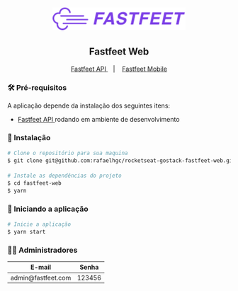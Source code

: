 <h1 align="center">
  <img alt="Fastfeet" title="Fastfeet" src=".github/logo.png" width="300px" />
</h1>

<h2 align="center">
  Fastfeet Web
</h2>

<p align="center">
  <a href="https://github.com/rafaelhgc/rocketseat-gostack-fastfeet-api">
    Fastfeet API
  </a>
  &nbsp;&nbsp;&nbsp;|&nbsp;&nbsp;&nbsp;
  <a href="https://github.com/rafaelhgc/rocketseat-gostack-fastfeet-mobile">
    Fastfeet Mobile
  </a>
</p>

<h3>🛠 Pré-requisitos</h3>
<p>
  A aplicação depende da instalação dos seguintes itens:
</p>

<ul>
  <li><a href="https://github.com/rafaelhgc/rocketseat-gostack-fastfeet-api">
    Fastfeet API
  </a> rodando em ambiente de desenvolvimento
  </li>
</ul>

<h3>💽 Instalação</h3>

```sh
# Clone o repositório para sua maquina
$ git clone git@github.com:rafaelhgc/rocketseat-gostack-fastfeet-web.git fastfeet-web

# Instale as dependências do projeto
$ cd fastfeet-web
$ yarn
```

<h3>🚀 Iniciando a aplicação</h3>

```sh
# Inicie a aplicação
$ yarn start
```

<h3>👨‍🔧 Administradores</h3>

<table>
  <thead>
    <tr>
      <th>E-mail</th>
      <th>Senha</th>
    </tr>
  </thead>
  <tboby>
    <tr>
      <td>admin@fastfeet.com</td>
      <td>123456</td>
    </tr>
  </tbody>
</table>
